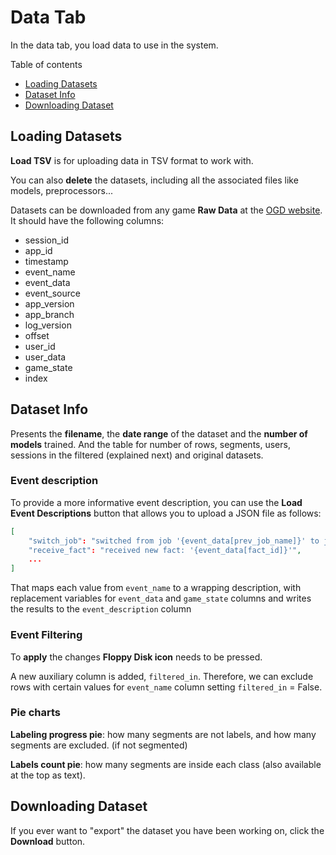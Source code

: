 # Data Tab

In the data tab, you load data to use in the system.

Table of contents
- [Loading Datasets](#loading-datasets)
- [Dataset Info](#dataset-info)
- [Downloading Dataset](#downloading-dataset)

## Loading Datasets
**Load TSV** is for uploading data in TSV format to work with.

You can also **delete** the datasets, including all the associated files like models, preprocessors...

Datasets can be downloaded from any game **Raw Data** at the [OGD website](https://opengamedata.fielddaylab.wisc.edu). It should have the following columns:
- session_id
- app_id
- timestamp
- event_name
- event_data
- event_source
- app_version
- app_branch
- log_version
- offset
- user_id
- user_data
- game_state
- index

## Dataset Info

Presents the **filename**, the **date range** of the dataset and the **number of models** trained. And the table for number of rows, segments, users, sessions in the filtered (explained next) and original datasets.

### Event description
To provide a more informative event description, you can use the **Load Event Descriptions** button that allows you to upload a JSON file as follows: 
```json
[
    "switch_job": "switched from job '{event_data[prev_job_name]}' to job '{game_state[job_name]}'",
	"receive_fact": "received new fact: '{event_data[fact_id]}'",
    ...
]
```
That maps each value from `event_name` to a wrapping description, with replacement variables for `event_data` and `game_state` columns and writes the results to the `event_description` column

### Event Filtering
To **apply** the changes **Floppy Disk icon** needs to be pressed.

A new auxiliary column is added, `filtered_in`. Therefore, we can exclude rows with certain values for `event_name` column setting `filtered_in` = False. 

### Pie charts
**Labeling progress pie**: how many segments are not labels, and how many segments are excluded. (if not segmented)

**Labels count pie**: how many segments are inside each class (also available at the top as text).

## Downloading Dataset
If you ever want to "export" the dataset you have been working on, click the **Download** button.